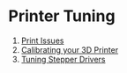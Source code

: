 # Printer Tuning

1. [Print Issues](issues/README.md)
2. [Calibrating your 3D Printer](printercalibration.md)
3. [Tuning Stepper Drivers](tuningdrivers.md)
